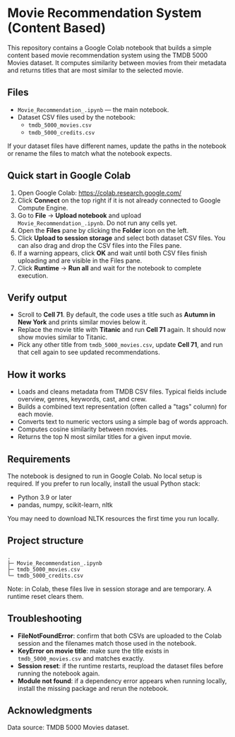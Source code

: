 # Movie Recommendation System (Content Based)

This repository contains a Google Colab notebook that builds a simple content based movie recommendation system using the TMDB 5000 Movies dataset. It computes similarity between movies from their metadata and returns titles that are most similar to the selected movie.

## Files
- `Movie_Recommendation_.ipynb` — the main notebook.
- Dataset CSV files used by the notebook:
  - `tmdb_5000_movies.csv`
  - `tmdb_5000_credits.csv`
  
If your dataset files have different names, update the paths in the notebook or rename the files to match what the notebook expects.

## Quick start in Google Colab
1. Open Google Colab: https://colab.research.google.com/
2. Click **Connect** on the top right if it is not already connected to Google Compute Engine.
3. Go to **File** → **Upload notebook** and upload `Movie_Recommendation_.ipynb`. Do not run any cells yet.
4. Open the **Files** pane by clicking the **Folder** icon on the left.
5. Click **Upload to session storage** and select both dataset CSV files. You can also drag and drop the CSV files into the Files pane.
6. If a warning appears, click **OK** and wait until both CSV files finish uploading and are visible in the Files pane.
7. Click **Runtime** → **Run all** and wait for the notebook to complete execution.

## Verify output
- Scroll to **Cell 71**. By default, the code uses a title such as **Autumn in New York** and prints similar movies below it.
- Replace the movie title with **Titanic** and run **Cell 71** again. It should now show movies similar to Titanic.
- Pick any other title from `tmdb_5000_movies.csv`, update **Cell 71**, and run that cell again to see updated recommendations.

## How it works
- Loads and cleans metadata from TMDB CSV files. Typical fields include overview, genres, keywords, cast, and crew.
- Builds a combined text representation (often called a "tags" column) for each movie.
- Converts text to numeric vectors using a simple bag of words approach.
- Computes cosine similarity between movies.
- Returns the top N most similar titles for a given input movie.

## Requirements
The notebook is designed to run in Google Colab. No local setup is required. If you prefer to run locally, install the usual Python stack:
- Python 3.9 or later
- pandas, numpy, scikit-learn, nltk

You may need to download NLTK resources the first time you run locally.

## Project structure
```
.
├─ Movie_Recommendation_.ipynb
├─ tmdb_5000_movies.csv
└─ tmdb_5000_credits.csv
```
Note: in Colab, these files live in session storage and are temporary. A runtime reset clears them.

## Troubleshooting
- **FileNotFoundError**: confirm that both CSVs are uploaded to the Colab session and the filenames match those used in the notebook.
- **KeyError on movie title**: make sure the title exists in `tmdb_5000_movies.csv` and matches exactly.
- **Session reset**: if the runtime restarts, reupload the dataset files before running the notebook again.
- **Module not found**: if a dependency error appears when running locally, install the missing package and rerun the notebook.

## Acknowledgments
Data source: TMDB 5000 Movies dataset.

